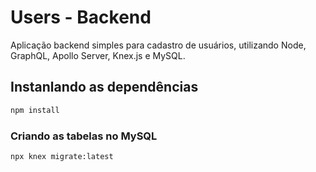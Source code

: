 # Users - Backend

Aplicação backend simples para cadastro de usuários, utilizando Node, GraphQL, Apollo Server, Knex.js e MySQL.

## Instanlando as dependências
```bash
npm install
```

### Criando as tabelas no MySQL
```bash
npx knex migrate:latest
```